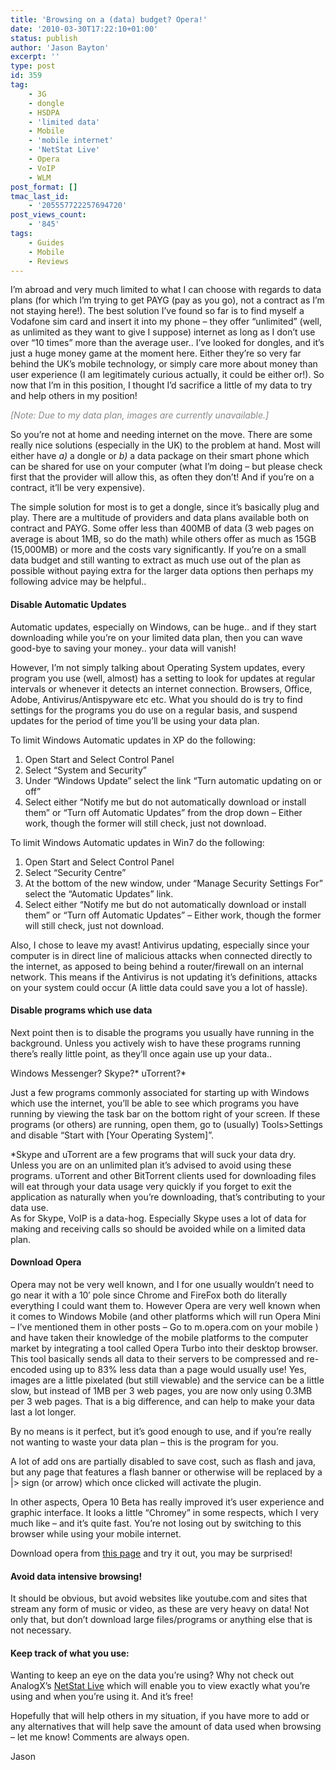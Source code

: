 ```yaml
---
title: 'Browsing on a (data) budget? Opera!'
date: '2010-03-30T17:22:10+01:00'
status: publish
author: 'Jason Bayton'
excerpt: ''
type: post
id: 359
tag:
    - 3G
    - dongle
    - HSDPA
    - 'limited data'
    - Mobile
    - 'mobile internet'
    - 'NetStat Live'
    - Opera
    - VoIP
    - WLM
post_format: []
tmac_last_id:
    - '205557722257694720'
post_views_count:
    - '845'
tags:
    - Guides
    - Mobile
    - Reviews
---
```

I’m abroad and very much limited to what I can choose with regards to data plans (for which I’m trying to get PAYG (pay as you go), not a contract as I’m not staying here!). The best solution I’ve found so far is to find myself a Vodafone sim card and insert it into my phone – they offer “unlimited” (well, as unlimited as they want to give I suppose) internet as long as I don’t use over “10 times” more than the average user.. I’ve looked for dongles, and it’s just a huge money game at the moment here. Either they’re so very far behind the UK’s mobile technology, or simply care more about money than user experience (I am legitimately curious actually, it could be either or!). So now that I’m in this position, I thought I’d sacrifice a little of my data to try and help others in my position!

*<span style="color: #888888;">\[Note: Due to my data plan, images are currently unavailable.\]</span>*

So you’re not at home and needing internet on the move. There are some really nice solutions (especially in the UK) to the problem at hand. Most will either have *a)* a dongle or *b)* a data package on their smart phone which can be shared for use on your computer (what I’m doing – but please check first that the provider will allow this, as often they don’t! And if you’re on a contract, it’ll be very expensive).

The simple solution for most is to get a dongle, since it’s basically plug and play. There are a multitude of providers and data plans available both on contract and PAYG. Some offer less than 400MB of data (3 web pages on average is about 1MB, so do the math) while others offer as much as 15GB (15,000MB) or more and the costs vary significantly. If you’re on a small data budget and still wanting to extract as much use out of the plan as possible without paying extra for the larger data options then perhaps my following advice may be helpful..

#### Disable Automatic Updates

Automatic updates, especially on Windows, can be huge.. and if they start downloading while you’re on your limited data plan, then you can wave good-bye to saving your money.. your data will vanish!

However, I’m not simply talking about Operating System updates, every program you use (well, almost) has a setting to look for updates at regular intervals or whenever it detects an internet connection. Browsers, Office, Adobe, Antivirus/Antispyware etc etc. What you should do is try to find settings for the programs you do use on a regular basis, and suspend updates for the period of time you’ll be using your data plan.

To limit Windows Automatic updates in XP do the following:
1.  Open Start and Select Control Panel
2. Select “System and Security”
3. Under “Windows Update” select the link “Turn automatic updating on or off”
4. Select either “Notify me but do not automatically download or install them” or “Turn off Automatic Updates” from the drop down – Either work, though the former will still check, just not download.

To limit Windows Automatic updates in Win7 do the following:
1.  Open Start and Select Control Panel
2. Select “Security Centre”
3. At the bottom of the new window, under “Manage Security Settings For” select the “Automatic Updates” link.
4. Select either “Notify me but do not automatically download or install them” or “Turn off Automatic Updates” – Either work, though the former will still check, just not download.

Also, I chose to leave my avast! Antivirus updating, especially since your computer is in direct line of malicious attacks when connected directly to the internet, as apposed to being behind a router/firewall on an internal network. This means if the Antivirus is not updating it’s definitions, attacks on your system could occur (A little data could save you a lot of hassle).

#### Disable programs which use data

Next point then is to disable the programs you usually have running in the background. Unless you actively wish to have these programs running there’s really little point, as they’ll once again use up your data..

Windows Messenger? Skype?\* uTorrent?\*

Just a few programs commonly associated for starting up with Windows which use the internet, you’ll be able to see which programs you have running by viewing the task bar on the bottom right of your screen. If these programs (or others) are running, open them, go to (usually) Tools&gt;Settings and disable “Start with \[Your Operating System\]”.

\*Skype and uTorrent are a few programs that will suck your data dry. Unless you are on an unlimited plan it’s advised to avoid using these programs. uTorrent and other BitTorrent clients used for downloading files will eat through your data usage very quickly if you forget to exit the application as naturally when you’re downloading, that’s contributing to your data use.  
As for Skype, VoIP is a data-hog. Especially Skype uses a lot of data for making and receiving calls so should be avoided while on a limited data plan.

#### Download Opera

Opera may not be very well known, and I for one usually wouldn’t need to go near it with a 10′ pole since Chrome and FireFox both do literally everything I could want them to. However Opera are very well known when it comes to Windows Mobile (and other platforms which will run Opera Mini – I’ve mentioned them in other posts – Go to m.opera.com on your mobile ) and have taken their knowledge of the mobile platforms to the computer market by integrating a tool called Opera Turbo into their desktop browser. This tool basically sends all data to their servers to be compressed and re-encoded using up to 83% less data than a page would usually use! Yes, images are a little pixelated (but still viewable) and the service can be a little slow, but instead of 1MB per 3 web pages, you are now only using 0.3MB per 3 web pages. That is a big difference, and can help to make your data last a lot longer.

By no means is it perfect, but it’s good enough to use, and if you’re really not wanting to waste your data plan – this is the program for you.

A lot of add ons are partially disabled to save cost, such as flash and java, but any page that features a flash banner or otherwise will be replaced by a |&gt; sign (or arrow) which once clicked will activate the plugin.

In other aspects, Opera 10 Beta has really improved it’s user experience and graphic interface. It looks a little “Chromey” in some respects, which I very much like – and it’s quite fast. You’re not losing out by switching to this browser while using your mobile internet.

Download opera from [this page](http://www.opera.com/browser/) and try it out, you may be surprised!

#### Avoid data intensive browsing!

It should be obvious, but avoid websites like youtube.com and sites that stream any form of music or video, as these are very heavy on data! Not only that, but don’t download large files/programs or anything else that is not necessary.

#### Keep track of what you use:

Wanting to keep an eye on the data you’re using? Why not check out AnalogX’s [NetStat Live](http://www.analogx.com/contents/download/Network/nsl/Freeware.htm) which will enable you to view exactly what you’re using and when you’re using it. And it’s free!

Hopefully that will help others in my situation, if you have more to add or any alternatives that will help save the amount of data used when browsing – let me know! Comments are always open.

Jason